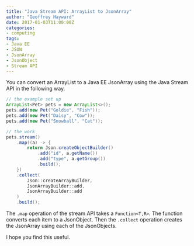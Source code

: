 ```yaml
---
title: "Java Stream API: ArrayList to JsonArray"
author: "Geoffrey Hayward"
date: 2017-01-03T11:00:00Z
categories:
- computing
tags:
- Java EE
- JSON
- JsonArray
- JsonObject
- Stream API
---
```

You can convert an ArrayList to a Java EE JsonArray using the Java Stream API in the following way.

<!--more-->

```java
// the example set up
ArrayList<Pet> pets = new ArrayList<>();
pets.add(new Pet("Goldie", "Fish"));
pets.add(new Pet("Daisy", "Cow"));
pets.add(new Pet("Snowball", "Cat"));

// the work
pets.stream()
	.map((a) -> { 
		return Json.createObjectBuilder()
			.add("id", a.getName())
			.add("type", a.getGroup())
			.build();
	})
	.collect(
		Json::createArrayBuilder,
		JsonArrayBuilder::add,
		JsonArrayBuilder::add
	)
	.build();
```
	
The `.map` operation of the stream API takes a `Function<T,R>`. The function converts each item to a JsonObject. Then the `.collect` operation creates the JsonArray using each of the JsonObjects.

I hope you find this useful.
